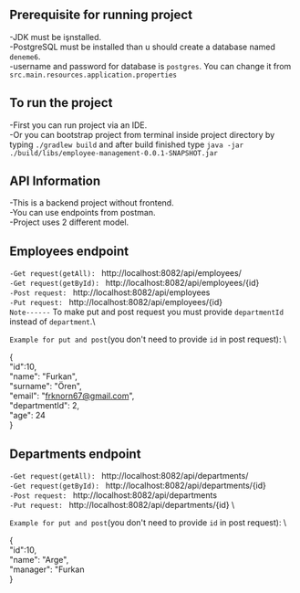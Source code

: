 ## Prerequisite for running project
-JDK must be işnstalled.\
-PostgreSQL must be installed than u should create a database named `deneme6`. \
-username and password for database is `postgres`. You can change it from `src.main.resources.application.properties` 

## To run the project 
-First you can run project via an IDE.\
-Or you can bootstrap project from terminal inside project directory by typing `./gradlew build` and after build finished type `java -jar ./build/libs/employee-management-0.0.1-SNAPSHOT.jar`

## API Information
-This is a backend project without frontend.\
-You can use endpoints from postman.\
-Project uses 2 different model.

## Employees endpoint
`-Get request(getAll): ` http://localhost:8082/api/employees/ \
`-Get request(getById): ` http://localhost:8082/api/employees/{id} \
`-Post request: ` http://localhost:8082/api/employees \
`-Put request: ` http://localhost:8082/api/employees/{id} \
`Note------` To make put and post request you must provide `departmentId` instead of `department`.\

`Example for put and post`(you don't need to provide `id` in post request):  \     

{\
        "id":10, \
        "name": "Furkan",\
        "surname": "Ören",\
        "email": "frknorn67@gmail.com",\
        "departmentId": 2,\
        "age": 24\
}

## Departments endpoint
`-Get request(getAll): ` http://localhost:8082/api/departments/ \
`-Get request(getById): ` http://localhost:8082/api/departments/{id} \
`-Post request: ` http://localhost:8082/api/departments \
`-Put request: ` http://localhost:8082/api/departments/{id} \

`Example for put and post`(you don't need to provide `id` in post request): \  

{\
        "id":10, \
        "name": "Arge",\
        "manager": "Furkan \
}

